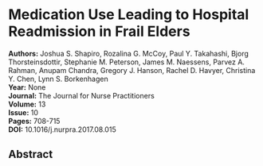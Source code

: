 # Medication Use Leading to Hospital Readmission in Frail Elders

**Authors:** Joshua S. Shapiro, Rozalina G. McCoy, Paul Y. Takahashi, Bjorg Thorsteinsdottir, Stephanie M. Peterson, James M. Naessens, Parvez A. Rahman, Anupam Chandra, Gregory J. Hanson, Rachel D. Havyer, Christina Y. Chen, Lynn S. Borkenhagen  
**Year:** None  
**Journal:** The Journal for Nurse Practitioners  
**Volume:** 13  
**Issue:** 10  
**Pages:** 708-715  
**DOI:** 10.1016/j.nurpra.2017.08.015  

## Abstract


